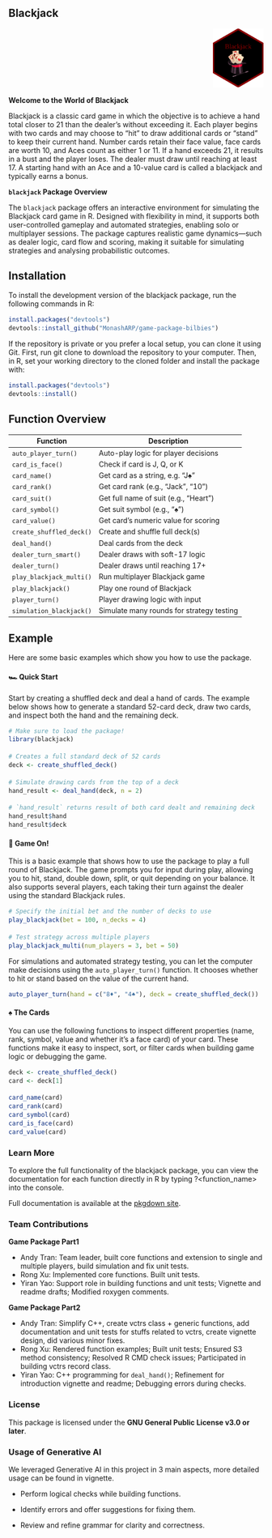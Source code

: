 
<!-- README.md is generated from README.Rmd. Please edit that file -->

## Blackjack

<p align="right">
<img src="logo/blackjack_sticker.png" alt="blackjack logo" width="100"/>
</p>

**Welcome to the World of Blackjack**

Blackjack is a classic card game in which the objective is to achieve a
hand total closer to 21 than the dealer’s without exceeding it. Each
player begins with two cards and may choose to “hit” to draw additional
cards or “stand” to keep their current hand. Number cards retain their
face value, face cards are worth 10, and Aces count as either 1 or 11.
If a hand exceeds 21, it results in a bust and the player loses. The
dealer must draw until reaching at least 17. A starting hand with an Ace
and a 10-value card is called a blackjack and typically earns a bonus.

**`blackjack` Package Overview**

The `blackjack` package offers an interactive environment for simulating
the Blackjack card game in R. Designed with flexibility in mind, it
supports both user-controlled gameplay and automated strategies,
enabling solo or multiplayer sessions. The package captures realistic
game dynamics—such as dealer logic, card flow and scoring, making it
suitable for simulating strategies and analysing probabilistic outcomes.

## Installation

To install the development version of the blackjack package, run the
following commands in R:

``` r
install.packages("devtools")
devtools::install_github("MonashARP/game-package-bilbies")
```

If the repository is private or you prefer a local setup, you can clone
it using Git. First, run git clone to download the repository to your
computer. Then, in R, set your working directory to the cloned folder
and install the package with:

``` r
install.packages("devtools")
devtools::install()
```

## Function Overview

| Function                 | Description                               |
|--------------------------|-------------------------------------------|
| `auto_player_turn()`     | Auto-play logic for player decisions      |
| `card_is_face()`         | Check if card is J, Q, or K               |
| `card_name()`            | Get card as a string, e.g. “J♠”           |
| `card_rank()`            | Get card rank (e.g., “Jack”, “10”)        |
| `card_suit()`            | Get full name of suit (e.g., “Heart”)     |
| `card_symbol()`          | Get suit symbol (e.g., “♠”)               |
| `card_value()`           | Get card’s numeric value for scoring      |
| `create_shuffled_deck()` | Create and shuffle full deck(s)           |
| `deal_hand()`            | Deal cards from the deck                  |
| `dealer_turn_smart()`    | Dealer draws with soft-17 logic           |
| `dealer_turn()`          | Dealer draws until reaching 17+           |
| `play_blackjack_multi()` | Run multiplayer Blackjack game            |
| `play_blackjack()`       | Play one round of Blackjack               |
| `player_turn()`          | Player drawing logic with input           |
| `simulation_blackjack()` | Simulate many rounds for strategy testing |

## Example

Here are some basic examples which show you how to use the package.

#### 🏎️ Quick Start

Start by creating a shuffled deck and deal a hand of cards. The example
below shows how to generate a standard 52-card deck, draw two cards, and
inspect both the hand and the remaining deck.

``` r
# Make sure to load the package! 
library(blackjack) 

# Creates a full standard deck of 52 cards
deck <- create_shuffled_deck()

# Simulate drawing cards from the top of a deck
hand_result <- deal_hand(deck, n = 2)

# `hand_result` returns result of both card dealt and remaining deck 
hand_result$hand   
hand_result$deck  
```

#### 🏁 Game On!

This is a basic example that shows how to use the package to play a full
round of Blackjack. The game prompts you for input during play, allowing
you to hit, stand, double down, split, or quit depending on your
balance. It also supports several players, each taking their turn
against the dealer using the standard Blackjack rules.

``` r
# Specify the initial bet and the number of decks to use
play_blackjack(bet = 100, n_decks = 4)

# Test strategy across multiple players 
play_blackjack_multi(num_players = 3, bet = 50)
```

For simulations and automated strategy testing, you can let the computer
make decisions using the `auto_player_turn()` function. It chooses
whether to hit or stand based on the value of the current hand.

``` r
auto_player_turn(hand = c("8♦", "4♠"), deck = create_shuffled_deck())
```

#### ♠️ The Cards

You can use the following functions to inspect different properties
(name, rank, symbol, value and whether it’s a face card) of your card.
These functions make it easy to inspect, sort, or filter cards when
building game logic or debugging the game.

``` r
deck <- create_shuffled_deck()
card <- deck[1]

card_name(card)    
card_rank(card)  
card_symbol(card)  
card_is_face(card) 
card_value(card)    
```

### Learn More

To explore the full functionality of the blackjack package, you can view
the documentation for each function directly in R by typing
?<function_name> into the console.

Full documentation is available at the [pkgdown
site](https://monasharp.github.io/game-package-bilbies/index.html).

### Team Contributions

**Game Package Part1**

- Andy Tran: Team leader, built core functions and extension to single
  and multiple players, build simulation and fix unit tests.
- Rong Xu: Implemented core functions. Built unit tests.
- Yiran Yao: Support role in building functions and unit tests; Vignette
  and readme drafts; Modified roxygen comments.

**Game Package Part2**

- Andy Tran: Simplify C++, create vctrs class + generic functions, add
  documentation and unit tests for stuffs related to vctrs, create
  vignette design, did various minor fixes.
- Rong Xu: Rendered function examples; Built unit tests; Ensured S3
  method consistency; Resolved R CMD check issues; Participated in
  building vctrs record class.
- Yiran Yao: C++ programming for `deal_hand()`; Refinement for
  introduction vignette and readme; Debugging errors during checks.

### License

This package is licensed under the **GNU General Public License v3.0 or
later**.

### Usage of Generative AI

We leveraged Generative AI in this project in 3 main aspects, more
detailed usage can be found in vignette.

- Perform logical checks while building functions.

- Identify errors and offer suggestions for fixing them.

- Review and refine grammar for clarity and correctness.
